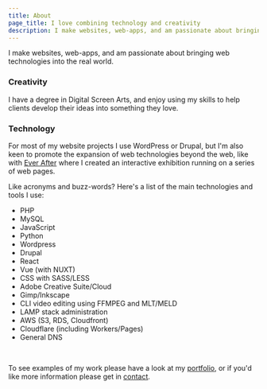```yaml
---
title: About
page_title: I love combining technology and creativity
description: I make websites, web-apps, and am passionate about bringing web technologies into the real world.
---
```


I make websites, web-apps, and am passionate about bringing web technologies into the real world.

### Creativity



I have a degree in Digital Screen Arts, and enjoy using my skills to help clients develop their ideas into something they love.

### Technology

For most of my website projects I use WordPress or Drupal, but I'm also keen to promote the expansion of web technologies beyond the web, like with [Ever After](/portfolio/ever-after) where I created an interactive exhibition running on a series of web pages.

Like acronyms and buzz-words? Here's a list of the main technologies and tools I use:

- PHP
- MySQL
- JavaScript
- Python
- Wordpress
- Drupal
- React
- Vue (with NUXT)
- CSS with SASS/LESS
- Adobe Creative Suite/Cloud
- Gimp/Inkscape
- CLI video editing using FFMPEG and MLT/MELD
- LAMP stack administration
- AWS (S3, RDS, Cloudfront)
- Cloudflare (including Workers/Pages)
- General DNS

<br>

To see examples of my work please have a look at my [portfolio](/#portfolio), or if you'd like more information please get in [contact](/contact).